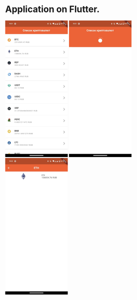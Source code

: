 # Application on Flutter.
<p>
<img src="https://github.com/Tracerprofit/CryptoAppOnFlutter/blob/master/assets/png/MainScreen.jpeg" width="200">
<img src="https://github.com/Tracerprofit/CryptoAppOnFlutter/blob/master/assets/png/SwipeRefresh.jpeg" width="200">
<img src="https://github.com/Tracerprofit/CryptoAppOnFlutter/blob/master/assets/png/DescriptionCoin.jpeg" width="200">
</p>
